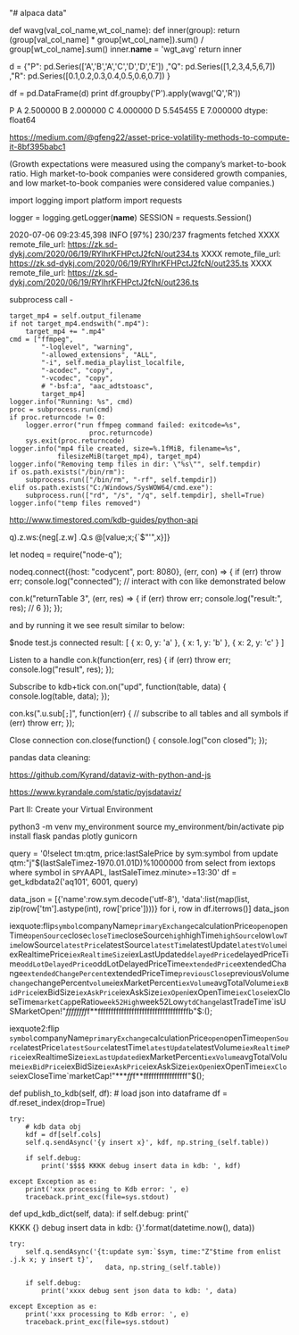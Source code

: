 "# alpaca data" 

def wavg(val_col_name,wt_col_name):
    def inner(group):
        return (group[val_col_name] * group[wt_col_name]).sum() / group[wt_col_name].sum()
    inner.__name__ = 'wgt_avg'
    return inner



d = {"P": pd.Series(['A','B','A','C','D','D','E'])
     ,"Q": pd.Series([1,2,3,4,5,6,7])
    ,"R": pd.Series([0.1,0.2,0.3,0.4,0.5,0.6,0.7])
     }

df = pd.DataFrame(d)
print df.groupby('P').apply(wavg('Q','R'))

P
A    2.500000
B    2.000000
C    4.000000
D    5.545455
E    7.000000
dtype: float64


https://medium.com/@gfeng22/asset-price-volatility-methods-to-compute-it-8bf395babc1


(Growth expectations were measured using the company’s market-to-book ratio. High market-to-book companies were considered growth companies, and low market-to-book companies were considered value companies.)


import logging
import platform
import requests

logger = logging.getLogger(__name__)
SESSION = requests.Session()

2020-07-06 09:23:45,398 INFO     [97%] 230/237 fragments fetched
XXXX remote_file_url: https://zk.sd-dykj.com/2020/06/19/RYlhrKFHPctJ2fcN/out234.ts
XXXX remote_file_url: https://zk.sd-dykj.com/2020/06/19/RYlhrKFHPctJ2fcN/out235.ts
XXXX remote_file_url: https://zk.sd-dykj.com/2020/06/19/RYlhrKFHPctJ2fcN/out236.ts

subprocess call -

    target_mp4 = self.output_filename
    if not target_mp4.endswith(".mp4"):
        target_mp4 += ".mp4"
    cmd = ["ffmpeg",
            "-loglevel", "warning",
            "-allowed_extensions", "ALL",
            "-i", self.media_playlist_localfile,
            "-acodec", "copy",
            "-vcodec", "copy",
            # "-bsf:a", "aac_adtstoasc",
            target_mp4]
    logger.info("Running: %s", cmd)
    proc = subprocess.run(cmd)
    if proc.returncode != 0:
        logger.error("run ffmpeg command failed: exitcode=%s",
                        proc.returncode)
        sys.exit(proc.returncode)
    logger.info("mp4 file created, size=%.1fMiB, filename=%s",
                filesizeMiB(target_mp4), target_mp4)
    logger.info("Removing temp files in dir: \"%s\"", self.tempdir)
    if os.path.exists("/bin/rm"):
        subprocess.run(["/bin/rm", "-rf", self.tempdir])
    elif os.path.exists("C:/Windows/SysWOW64/cmd.exe"):
        subprocess.run(["rd", "/s", "/q", self.tempdir], shell=True)
    logger.info("temp files removed")
    


http://www.timestored.com/kdb-guides/python-api

q).z.ws:{neg[.z.w] .Q.s @[value;x;{`$"'",x}]}

let nodeq = require("node-q");

nodeq.connect({host: "codycent", port: 8080}, (err, con) => {
if (err) throw err;
console.log("connected");
// interact with con like demonstrated below

con.k("returnTable 3", (err, res) => {
if (err) throw err;
console.log("result:", res); // 6
});
});

and by running it we see result similar to below:


$node test.js
connected
result: [ { x: 0, y: 'a' }, { x: 1, y: 'b' }, { x: 2, y: 'c' } ]


Listen to a handle
con.k(function(err, res) {
	if (err) throw err;
	console.log("result", res);
});

Subscribe to kdb+tick
con.on("upd", function(table, data) {
	console.log(table, data);
});

con.ks(".u.sub[`;`]", function(err) { // subscribe to all tables and all symbols
	if (err) throw err;
});

Close connection
con.close(function() {
	console.log("con closed");
});


pandas data cleaning:

https://github.com/Kyrand/dataviz-with-python-and-js

https://www.kyrandale.com/static/pyjsdataviz/

Part II: Create your Virtual Environment

python3 -m venv my_environment
source my_environment/bin/activate
pip install flask pandas plotly gunicorn


query = '0!select tm:qtm, price:lastSalePrice by sym:symbol from update qtm:"j"$(lastSaleTimez-1970.01.01D)%1000000 from select from iextops where symbol in `SPY`AAPL, lastSaleTimez.minute>=13:30'
df = get_kdbdata2('aq101', 6001, query)

data_json = [{'name':row.sym.decode('utf-8'), 'data':list(map(list, zip(row['tm'].astype(int), row['price'])))} for i, row in df.iterrows()]
data_json


iexquote:flip`symbol`companyName`primaryExchange`calculationPrice`open`openTime`openSource`close`closeTime`closeSource`high`highTime`highSource`low`lowTime`lowSource`latestPrice`latestSource`latestTime`latestUpdate`latestVolume`iexRealtimePrice`iexRealtimeSize`iexLastUpdated`delayedPrice`delayedPriceTime`oddLotDelayedPrice`oddLotDelayedPriceTime`extendedPrice`extendedChange`extendedChangePercent`extendedPriceTime`previousClose`previousVolume`change`changePercent`volume`iexMarketPercent`iexVolume`avgTotalVolume`iexBidPrice`iexBidSize`iexAskPrice`iexAskSize`iexOpen`iexOpenTime`iexClose`iexCloseTime`marketCap`peRatio`week52High`week52Low`ytdChange`lastTradeTime`isUSMarketOpen!"****ff*ff*ff*ff*f**fffffffffffffffffffffffffffffffffffb"$\:();

iexquote2:flip `symbol`companyName`primaryExchange`calculationPrice`open`openTime`openSource`latestPrice`latestSource`latestTime`latestUpdate`latestVolume`iexRealtimePrice`iexRealtimeSize`iexLastUpdated`iexMarketPercent`iexVolume`avgTotalVolume`iexBidPrice`iexBidSize`iexAskPrice`iexAskSize`iexOpen`iexOpenTime`iexClose`iexCloseTime`marketCap!"****ff*f**fffffffffffffffff"$\();


def publish_to_kdb(self, df):
    # load json into dataframe
    df = df.reset_index(drop=True)

    try:
        # kdb data obj
        kdf = df[self.cols]
        self.q.sendAsync('{y insert x}', kdf, np.string_(self.table))

        if self.debug:
            print('$$$$ KKKK debug insert data in kdb: ', kdf)

    except Exception as e:
        print('xxx processing to Kdb error: ', e)
        traceback.print_exc(file=sys.stdout)


def upd_kdb_dict(self, data):
    if self.debug:
        print('$$$$ KKKK {} debug insert data in kdb: {}'.format(datetime.now(), data))

    try:
        self.q.sendAsync('{t:update sym:`$sym, time:"Z"$time from enlist .j.k x; y insert t}',
                            data, np.string_(self.table))

        if self.debug:
            print('xxxx debug sent json data to kdb: ', data)

    except Exception as e:
        print('xxx processing to Kdb error: ', e)
        traceback.print_exc(file=sys.stdout)
